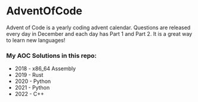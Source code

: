 # AdventOfCode
Advent of Code is a yearly coding advent calendar. Questions are released every day in December
and each day has Part 1 and Part 2. It is a great way to learn new languages!

### My AOC Solutions in this repo:
- 2018 - x86_64 Assembly
- 2019 - Rust
- 2020 - Python
- 2021 - Python
- 2022 - C++
